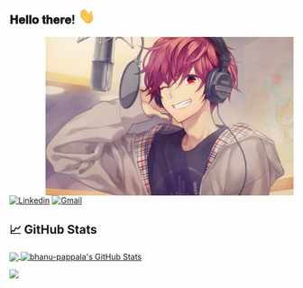 ## 𝐇𝐞𝐥𝐥𝐨 𝐭𝐡𝐞𝐫𝐞! <img src="https://raw.githubusercontent.com/ABSphreak/ABSphreak/master/gifs/Hi.gif" width="30px">

<img align='right' src='./photos/2095874.jpg' width='440"'>


<!-- Your badges -->
[![Linkedin](https://img.shields.io/badge/-BhanuTeja-blue?style=flat&logo=Linkedin&logoColor=white)](https://www.linkedin.com/in/bhanutejap/)
[![Gmail](https://img.shields.io/badge/-BhanuTeja-c14438?style=flat&logo=Gmail&logoColor=white)](mailto:p.bhanuteja.pappala@gmail.com)


<!--
**bhanu-pappala/bhanu-pappala** is a ✨ _special_ ✨ repository because its `README.md` (this file) appears on your GitHub profile.

Here are some ideas to get you started:

- 🔭 I’m currently working on ...
- 🌱 I’m currently learning ...
- 👯 I’m looking to collaborate on ...
- 🤔 I’m looking for help with ...
- 💬 Ask me about ...
- 📫 How to reach me: ...
- 😄 Pronouns: ...
- ⚡ Fun fact: ...
-->

<!-- [![Bhanu's GitHub stats](https://github-readme-stats.vercel.app/api?username=bhanu-pappala&show_icons=true&theme=gruvbox&layout=compact)](https://github.com/bhanu-pappala)
[![Top Langs](https://github-readme-stats.vercel.app/api/top-langs/?username=bhanu-pappala&layout=compact&theme=dark)](https://github.com/bhanu-pappala)
-->

## &#x1f4c8; GitHub Stats

<a href="https://github.com/bhanu-pappala/bhanu-pappala">
  <img align="center" src="https://github-readme-stats.vercel.app/api/top-langs/?username=bhanu-pappala&hide=java,html,tex&title_color=ffffff&text_color=c9cacc&icon_color=2bbc8a&bg_color=1d1f21&langs_count=3" />
</a>
<a href="https://github.com/bhanu-pappala/bhanu-pappala">
  <img align="center" src="https://github-readme-stats.vercel.app/api?username=bhanu-pappala&show_icons=true&line_height=27&count_private=true&title_color=ffffff&text_color=c9cacc&icon_color=2bbc8a&bg_color=1d1f21" alt="bhanu-pappala's GitHub Stats" />
</a>

![](https://komarev.com/ghpvc/?username=bhanu-pappala)

